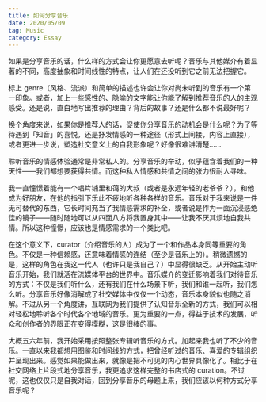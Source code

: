 ```yaml
---
title: 如何分享音乐
date: 2020/05/09
tag: Music
category: Essay
---
```


如果是分享音乐的话，什么样的方式会让你更愿意去听呢？音乐与其他媒介有着显著的不同，高度抽象和时间线性的特点，让人们在还没听到它之前无法把握它。

标上 genre（风格、流派）和简单的描述也许会让你对尚未听到的音乐有一个第一印象。或者，加上一些感性的、隐喻的文字能让你能了解到推荐音乐的人的主观感受。还是说，直白地写出推荐的理由？背后的故事？还是什么都不说最好呢？

换个角度来说，如果你是推荐人的话，促使你分享音乐的动机会是什么呢？为了等待遇到「知音」的喜悦，还是抒发情感的一种途径（形式上间接，内容上直接），或者更进一步说，塑造社交意义上的自我形象呢？好像很难讲清楚......

聆听音乐的情感体验通常是非常私人的。分享音乐的举动，似乎蕴含着我们的一种天性——我们都想要获得共情。而这种私人情感和共情之间的张力很耐人寻味。

我一直憧憬着能有一个唱片铺里和蔼的大叔（或者是永远年轻的老爷爷？），和他成为好朋友，在他的指引下乐此不疲地听各种各样的音乐。音乐对于我来说是一件无可替代的东西，它长时间充当了我情感需求的补全，或者说是作为一面沉浸感绝佳的镜子——随时随地可以从四面八方将我置身其中——让我不厌其烦地自我共情。所以这种憧憬，应该也是情感需求的一个类比吧。

在这个意义下，curator（介绍音乐的人）成为了一个和作品本身同等重要的角色。不仅是一种信赖感，还意味着情感的连结（至少是音乐上的）。稍微遗憾的是，这样的角色在我这一代人（也许只是我自己？）中显得很缺乏。从开始主动听音乐开始，我们就活在流媒体平台的世界中。音乐媒介的变迁影响着我们对待音乐的方式：不仅是我们听什么，还有我们在什么场景下听，我们和谁一起听，我们怎么听。分享音乐好像消解成了社交媒体中仅仅一个动态，音乐本身貌似也随之消解。不过从另一个角度讲，互联网为我们提供了认知音乐全新的方式，我们可以相对轻松地聆听各个时代各个地域的音乐。更为重要的一点，得益于技术的发展，听众和创作者的界限正在变得模糊，这是很棒的事。

大概五六年前，我开始采用按照整张专辑听音乐的方式。加起来我也听了不少的音乐。一直以来我都想用图鉴和时间线的方式，把曾经听过的音乐、喜爱的专辑组织并呈现出来。感觉如果能做出来，就像是把不可见的内心世界具像化了。相比于在社交网络上片段式地分享音乐，我更追求这样完整的书店式的 curation。不过呢，这也仅仅只是自我对话，回到分享音乐的母题上来，我们应该以何种方式分享音乐呢？

